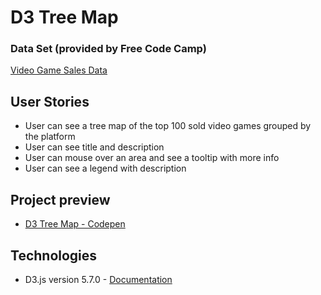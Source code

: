 # D3 Tree Map

### Data Set (provided by Free Code Camp)

[Video Game Sales Data](https://cdn.rawgit.com/freeCodeCamp/testable-projects-fcc/a80ce8f9/src/data/tree_map/video-game-sales-data.json)

## User Stories

- User can see a tree map of the top 100 sold video games grouped by the platform
- User can see title and description
- User can mouse over an area and see a tooltip with more info
- User can see a legend with description

## Project preview

- [D3 Tree Map - Codepen](https://codepen.io/stormi186/full/xxKZgJL)

## Technologies

- D3.js version 5.7.0 - [Documentation](https://github.com/d3/d3/wiki)


